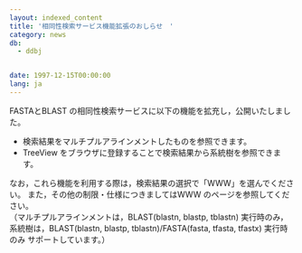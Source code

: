 ```yaml
---
layout: indexed_content
title: '相同性検索サービス機能拡張のおしらせ　'
category: news
db:
  - ddbj


date: 1997-12-15T00:00:00
lang: ja
---
```


FASTAとBLAST の相同性検索サービスに以下の機能を拡充し，公開いたしました。

<ul>
    <li>検索結果をマルチプルアラインメントしたものを参照できます。</li>
    <li>TreeView をブラウザに登録することで検索結果から系統樹を参照できます。</li>
</ul>

<p>なお，これら機能を利用する際は，検索結果の選択で「WWW」を選んでください。 また，その他の制限・仕様につきましてはWWW のページを参照してください。<br>（マルチプルアラインメントは，BLAST(blastn, blastp, tblastn) 実行時のみ， 系統樹は，BLAST(blastn, blastp, tblastn)/FASTA(fasta, tfasta, tfastx) 実行時のみ サポートしています。）</p>
